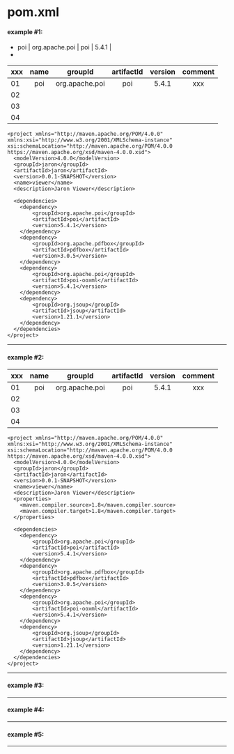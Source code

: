 # pom.xml


#### example #1:

* poi | org.apache.poi | poi | 5.4.1 |
* 

| xxx | name | groupId | artifactId | version | comment |
|  -  | :-: | :-: |  :-: | :-: | :-: |
| 01 | poi | org.apache.poi | poi | 5.4.1 | xxx |
| 02 |   |   |   |   |   |
| 03 |   |   |   |   |   |
| 04 |   |   |   |   |   |

````
<project xmlns="http://maven.apache.org/POM/4.0.0" xmlns:xsi="http://www.w3.org/2001/XMLSchema-instance" xsi:schemaLocation="http://maven.apache.org/POM/4.0.0 https://maven.apache.org/xsd/maven-4.0.0.xsd">
  <modelVersion>4.0.0</modelVersion>
  <groupId>jaron</groupId>
  <artifactId>jaron</artifactId>
  <version>0.0.1-SNAPSHOT</version>
  <name>viewer</name>
  <description>Jaron Viewer</description>

  <dependencies>
  	<dependency>
  		<groupId>org.apache.poi</groupId>
  		<artifactId>poi</artifactId>
  		<version>5.4.1</version>
  	</dependency>
  	<dependency>
  		<groupId>org.apache.pdfbox</groupId>
  		<artifactId>pdfbox</artifactId>
  		<version>3.0.5</version>
  	</dependency>
  	<dependency>
  		<groupId>org.apache.poi</groupId>
  		<artifactId>poi-ooxml</artifactId>
  		<version>5.4.1</version>
  	</dependency>
  	<dependency>
  		<groupId>org.jsoup</groupId>
  		<artifactId>jsoup</artifactId>
  		<version>1.21.1</version>
  	</dependency>
  </dependencies>
</project>
````
------

#### example #2:

| xxx | name | groupId | artifactId | version | comment |
|  -  | :-: | :-: |  :-: | :-: | :-: |
| 01 | poi | org.apache.poi | poi | 5.4.1 | xxx |
| 02 |   |   |   |   |   |
| 03 |   |   |   |   |   |
| 04 |   |   |   |   |   |

````
<project xmlns="http://maven.apache.org/POM/4.0.0" xmlns:xsi="http://www.w3.org/2001/XMLSchema-instance" xsi:schemaLocation="http://maven.apache.org/POM/4.0.0 https://maven.apache.org/xsd/maven-4.0.0.xsd">
  <modelVersion>4.0.0</modelVersion>
  <groupId>jaron</groupId>
  <artifactId>jaron</artifactId>
  <version>0.0.1-SNAPSHOT</version>
  <name>viewer</name>
  <description>Jaron Viewer</description>
  <properties>
    <maven.compiler.source>1.8</maven.compiler.source>
    <maven.compiler.target>1.8</maven.compiler.target>
  </properties>
  
  <dependencies>
  	<dependency>
  		<groupId>org.apache.poi</groupId>
  		<artifactId>poi</artifactId>
  		<version>5.4.1</version>
  	</dependency>
  	<dependency>
  		<groupId>org.apache.pdfbox</groupId>
  		<artifactId>pdfbox</artifactId>
  		<version>3.0.5</version>
  	</dependency>
  	<dependency>
  		<groupId>org.apache.poi</groupId>
  		<artifactId>poi-ooxml</artifactId>
  		<version>5.4.1</version>
  	</dependency>
  	<dependency>
  		<groupId>org.jsoup</groupId>
  		<artifactId>jsoup</artifactId>
  		<version>1.21.1</version>
  	</dependency>
  </dependencies>
</project>
````

------

#### example #3:

------

#### example #4:

------

#### example #5:

------
